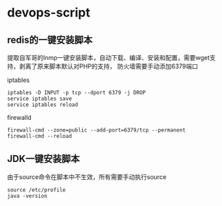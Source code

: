 # devops-script

## redis的一键安装脚本

提取自军哥的lnmp一键安装脚本，自动下载、编译、安装和配置，需要wget支持，剥离了原来脚本默认对PHP的支持， 防火墙需要手动添加6379端口

iptables
```
iptables -D INPUT -p tcp --dport 6379 -j DROP
service iptables save
service iptables reload
```
firewalld
```
firewall-cmd --zone=public --add-port=6379/tcp --permanent
firewall-cmd --reload
```

## JDK一键安装脚本

由于source命令在脚本中不生效，所有需要手动执行source

```
source /etc/profile
java -version
```
